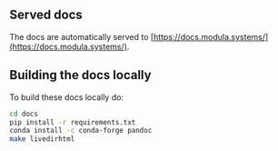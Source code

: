 ## Served docs

The docs are automatically served to [https://docs.modula.systems/](https://docs.modula.systems/).

## Building the docs locally

To build these docs locally do:
```bash
cd docs
pip install -r requirements.txt
conda install -c conda-forge pandoc
make livedirhtml
```
